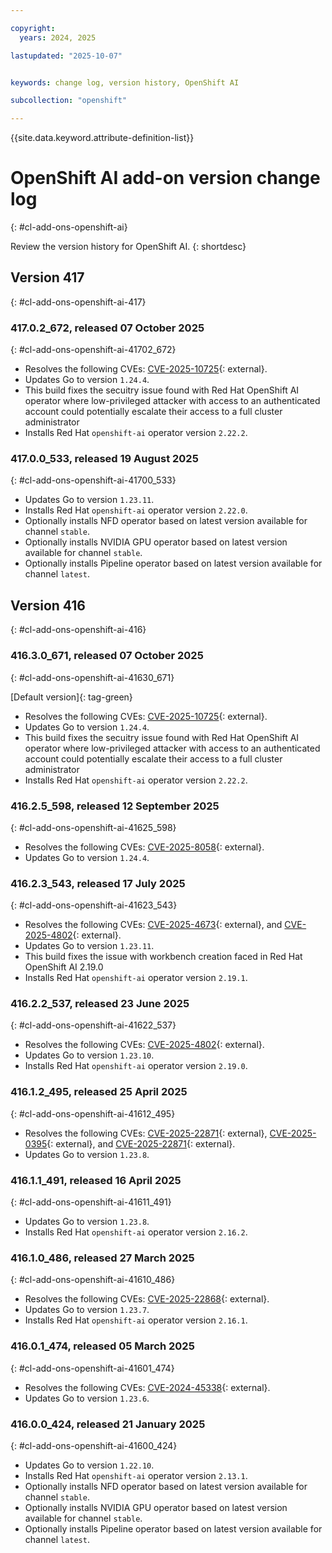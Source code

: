 ```yaml
---

copyright:
  years: 2024, 2025

lastupdated: "2025-10-07"


keywords: change log, version history, OpenShift AI

subcollection: "openshift"

---
```


{{site.data.keyword.attribute-definition-list}}




# OpenShift AI add-on version change log
{: #cl-add-ons-openshift-ai}

Review the version history for OpenShift AI.
{: shortdesc}



## Version 417
{: #cl-add-ons-openshift-ai-417}


### 417.0.2_672, released 07 October 2025
{: #cl-add-ons-openshift-ai-41702_672}

- Resolves the following CVEs: [CVE-2025-10725](https://nvd.nist.gov/vuln/detail/CVE-2025-10725){: external}.
- Updates Go to version `1.24.4`.
- This build fixes the secuitry issue found with Red Hat OpenShift AI operator where low-privileged attacker with access to an authenticated account could potentially escalate their access to a full cluster administrator 
- Installs Red Hat `openshift-ai` operator version `2.22.2`.

### 417.0.0_533, released 19 August 2025
{: #cl-add-ons-openshift-ai-41700_533}

- Updates Go to version `1.23.11`.
- Installs Red Hat `openshift-ai` operator version `2.22.0`.
- Optionally installs NFD operator based on latest version available for channel `stable`.
- Optionally installs NVIDIA GPU operator based on latest version available for channel `stable`.
- Optionally installs Pipeline operator based on latest version available for channel `latest`.



## Version 416
{: #cl-add-ons-openshift-ai-416}


### 416.3.0_671, released 07 October 2025
{: #cl-add-ons-openshift-ai-41630_671}

[Default version]{: tag-green}

- Resolves the following CVEs: [CVE-2025-10725](https://nvd.nist.gov/vuln/detail/CVE-2025-10725){: external}.
- Updates Go to version `1.24.4`.
- This build fixes the secuitry issue found with Red Hat OpenShift AI operator where low-privileged attacker with access to an authenticated account could potentially escalate their access to a full cluster administrator 
- Installs Red Hat `openshift-ai` operator version `2.22.2`.

### 416.2.5_598, released 12 September 2025
{: #cl-add-ons-openshift-ai-41625_598}

- Resolves the following CVEs: [CVE-2025-8058](https://nvd.nist.gov/vuln/detail/CVE-2025-8058){: external}.
- Updates Go to version `1.24.4`.

### 416.2.3_543, released 17 July 2025
{: #cl-add-ons-openshift-ai-41623_543}

- Resolves the following CVEs: [CVE-2025-4673](https://nvd.nist.gov/vuln/detail/CVE-2025-4673){: external}, and [CVE-2025-4802](https://nvd.nist.gov/vuln/detail/CVE-2025-4802){: external}.
- Updates Go to version `1.23.11`.
- This build fixes the issue with workbench creation faced in Red Hat OpenShift AI 2.19.0 
- Installs Red Hat `openshift-ai` operator version `2.19.1`.

### 416.2.2_537, released 23 June 2025
{: #cl-add-ons-openshift-ai-41622_537}

- Resolves the following CVEs: [CVE-2025-4802](https://nvd.nist.gov/vuln/detail/CVE-2025-4802){: external}.
- Updates Go to version `1.23.10`.
- Installs Red Hat `openshift-ai` operator version `2.19.0`.

### 416.1.2_495, released 25 April 2025
{: #cl-add-ons-openshift-ai-41612_495}

- Resolves the following CVEs: [CVE-2025-22871](https://nvd.nist.gov/vuln/detail/CVE-2025-22871){: external}, [CVE-2025-0395](https://nvd.nist.gov/vuln/detail/CVE-2025-0395){: external}, and [CVE-2025-22871](https://nvd.nist.gov/vuln/detail/CVE-2025-22871){: external}.
- Updates Go to version `1.23.8`.

### 416.1.1_491, released 16 April 2025
{: #cl-add-ons-openshift-ai-41611_491}

- Updates Go to version `1.23.8`.
- Installs Red Hat `openshift-ai` operator version `2.16.2`.

### 416.1.0_486, released 27 March 2025
{: #cl-add-ons-openshift-ai-41610_486}

- Resolves the following CVEs: [CVE-2025-22868](https://nvd.nist.gov/vuln/detail/CVE-2025-22868){: external}.
- Updates Go to version `1.23.7`.
- Installs Red Hat `openshift-ai` operator version `2.16.1`.

### 416.0.1_474, released 05 March 2025
{: #cl-add-ons-openshift-ai-41601_474}

- Resolves the following CVEs: [CVE-2024-45338](https://nvd.nist.gov/vuln/detail/CVE-2024-45338){: external}.
- Updates Go to version `1.23.6`.

### 416.0.0_424, released 21 January 2025
{: #cl-add-ons-openshift-ai-41600_424}

- Updates Go to version `1.22.10`.
- Installs Red Hat `openshift-ai` operator version `2.13.1`.
- Optionally installs NFD operator based on latest version available for channel `stable`.
- Optionally installs NVIDIA GPU operator based on latest version available for channel `stable`.
- Optionally installs Pipeline operator based on latest version available for channel `latest`.
